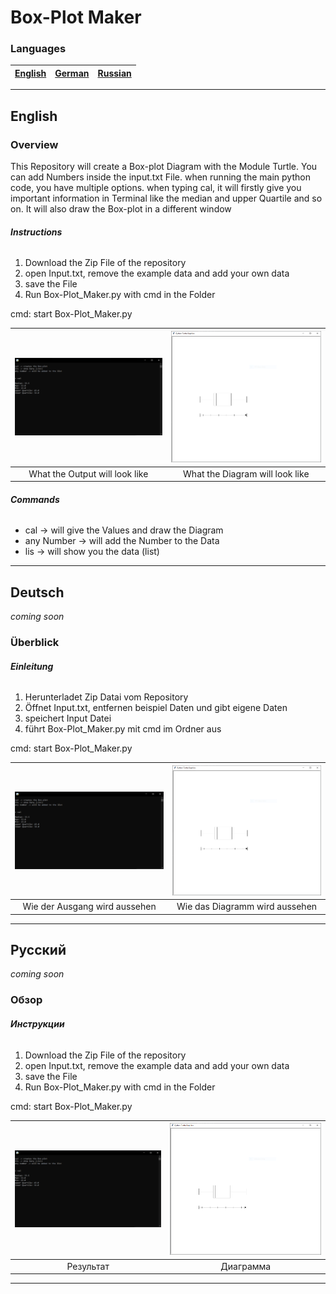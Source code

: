 # Box-Plot Maker

### **Languages**

| [English](#English) | [German](#Deutsch) | [Russian](#Русский) |
|---------------------|--------------------|---------------------|

---

## **English**

### **Overview**

This Repository will create a Box-plot Diagram with the Module Turtle.
You can add Numbers inside the input.txt File.
when running the main python code, you have multiple options.
when typing cal, it will firstly give you important information in Terminal like the median
and upper Quartile and so on. It will also draw the Box-plot in a different window

###### **Instructions**

1. Download the Zip File of the repository
2. open Input.txt, remove the example data and add your own data
3. save the File
4. Run Box-Plot_Maker.py with cmd in the Folder

cmd:
	start Box-Plot_Maker.py

|![Terminal](Pictures/terminal.png)|![Diagram](Pictures/window.png)|
|:--:                              |:--:                           |
|What the Output will look like    |What the Diagram will look like|

###### **Commands**

- cal -> will give the Values and draw the Diagram
- any Number -> will add the Number to the Data
- lis -> will show you the data \(list\)

---

## **Deutsch**

*coming soon*

### **Überblick**

###### **Einleitung**

1. Herunterladet Zip Datai vom Repository
2. Öffnet Input.txt, entfernen beispiel Daten und gibt eigene Daten
3. speichert Input Datei
4. führt Box-Plot_Maker.py mit cmd im Ordner aus

cmd:
	start Box-Plot_Maker.py

|![Terminal](Pictures/terminal.png)|![Diagramm](Pictures/window.png)|
|:--:                              |:--:                           |
|Wie der Ausgang wird aussehen     |Wie das Diagramm wird aussehen |

---

## **Русский**

*coming soon*

### **Обзор**

###### **Инструкции**

1. Download the Zip File of the repository
2. open Input.txt, remove the example data and add your own data
3. save the File
4. Run Box-Plot_Maker.py with cmd in the Folder

cmd:
	start Box-Plot_Maker.py

|![Терминал](Pictures/terminal.png)|![Диаграмма](Pictures/window.png)|
|:--:                              |:--:                           |
|Результат                         |Диаграмма                      |

---
